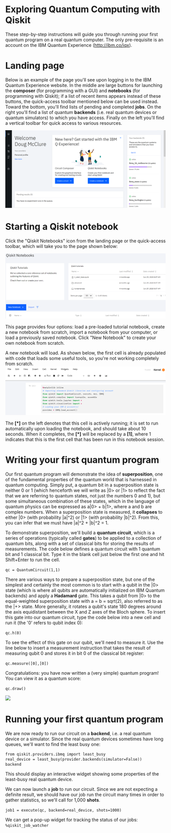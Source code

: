 # Exploring Quantum Computing with Qiskit

These step-by-step instructions will guide you through running your first quantum program on a real quantum computer. The only pre-requisite is an account on the IBM Quantum Experience (http://ibm.co/iqx).

# Landing page

Below is an example of the page you'll see upon logging in to the IBM Quantum Experience website. In the middle are large buttons for launching the **composer** (for programming with a GUI) and **notebooks** (for programming with Qiskit); if a list of recent items appears instead of these buttons, the quick-access toolbar mentioned below can be used instead. Toward the bottom, you'll find lists of pending and completed **jobs**. On the right you'll find a list of quantum **backends** (i.e. real quantum devices or quantum simulators) to which you have access. Finally on the left you'll find a vertical toolbar for quick access to various resources.

![](images/iqx_landing_page.png)

# Starting a Qiskit notebook

Click the "Qiskit Notebooks" icon from the landing page or the quick-access toolbar, which will take you to the page shown below:

![](images/notebooks_page.png)

This page provides four options: load a pre-loaded tutorial notebook, create a new notebook from scratch, import a notebook from your computer, or load a previously saved notebook. Click "New Notebook" to create your own notebook from scratch.

A new notebook will load. As shown below, the first cell is already populated with code that loads some useful tools, so you're not working completely from scratch.
![](images/first_cell.png)

The **[\*]** on the left denotes that this cell is actively running; it is set to run automatically upon loading the notebook, and should take about 10 seconds. When it completes, the **[\*]** will be replaced by a **[1]**, where 1 indicates that this is the first cell that has been run in this notebook session.

# Writing your first quantum program

Our first quantum program will demonstrate the idea of **superposition**, one of the fundamental properties of the quantum world that is harnessed in quantum computing. Simply put, a quantum bit in a superposition state is neither 0 or 1 (which henceforth we will write as |0> or |1> to reflect the fact that we are referring to quantum states, not just the numbers 0 and 1), but some simultaneous combination of these states, which in the language of quantum physics can be expressed as a|0> + b|1>, where a and b are complex numbers. When a superposition state is measured, it **collapses** to either |0> (with probability |a|^2) or |1> (with probability |b|^2). From this, you can infer that we must have |a|^2 + |b|^2 = 1.

To demonstrate superposition, we'll build a **quantum circuit**, which is a series of operations (typically called **gates**) to be applied to a collection of quantum bits, along with a set of classical bits for storing the results of measurements. The code below defines a quantum circuit with 1 quantum bit and 1 classical bit. Type it in the blank cell just below the first one and hit Shift+Enter to run the cell.

```qc = QuantumCircuit(1,1)```

There are various ways to prepare a superposition state, but one of the simplest and certainly the most common is to start with a qubit in the |0> state (which is where all qubits are automatically initialized on IBM Quantum backends) and apply a **Hadamard** gate. This takes a qubit from |0> to the equal-weighted superposition state with a = b = sqrt(2), also referred to as the |+> state. More generally, it rotates a qubit's state 180 degrees around the axis equidistant between the X and Z axes of the Bloch sphere. To insert this gate into our quantum circuit, type the code below into a new cell and run it (the '0' refers to qubit index 0):

``` qc.h(0) ```

To see the effect of this gate on our qubit, we'll need to measure it. Use the line below to insert a measurement instruction that takes the result of measuring qubit 0 and stores it in bit 0 of the classical bit register:

``` qc.measure([0],[0]) ```

Congratulations: you have now written a (very simple) quantum program! You can view it as a quantum score:

```qc.draw()```

![](images/h_circuit.png)

# Running your first quantum program

We are now ready to run our circuit on a **backend**, i.e. a real quantum device or a simulator. Since the real quantum devices sometimes have long queues, we'll want to find the least busy one:

```
from qiskit.providers.ibmq import least_busy
real_device = least_busy(provider.backends(simulator=False))
backend
```
This should display an interactive widget showing some properties of the least-busy real quantum device.

We can now launch a **job** to run our circuit. Since we are not expecting a definite result, we should have our job run the circuit many times in order to gather statistics, so we'll call for 1,000 **shots**.

```job1 = execute(qc, backend=real_device, shots=1000)```

We can get a pop-up widget for tracking the status of our jobs:
```%qiskit_job_watcher```

